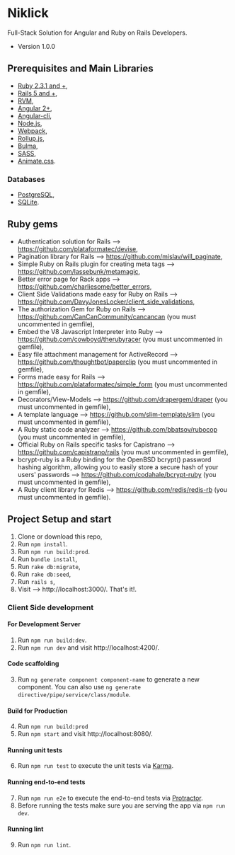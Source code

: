 # Niklick
Full-Stack Solution for Angular and Ruby on Rails Developers. 

* Version 1.0.0

## Prerequisites and Main Libraries
* [Ruby 2.3.1 and +](https://www.ruby-lang.org/en/downloads/),
* [Rails 5 and +](http://guides.rubyonrails.org/getting_started.html),
* [RVM](https://rvm.io/),
* [Angular 2+](https://angular.io/),
* [Angular-cli](https://github.com/angular/angular-cli),
* [Node.js](https://nodejs.org/en/),
* [Webpack](https://webpack.js.org/),
* [Rollup.js](https://rollupjs.org/),
* [Bulma](http://bulma.io/),
* [SASS](http://sass-lang.com/),
* [Animate.css](https://github.com/daneden/animate.css).

### Databases
* [PostgreSQL](https://www.postgresql.org/docs/),
* [SQLite](https://sqlite.org/).

## Ruby gems
* Authentication solution for Rails --> https://github.com/plataformatec/devise,
* Pagination library for Rails --> https://github.com/mislav/will_paginate,
* Simple Ruby on Rails plugin for creating meta tags --> https://github.com/lassebunk/metamagic,
* Better error page for Rack apps --> https://github.com/charliesome/better_errors,
* Client Side Validations made easy for Ruby on Rails --> https://github.com/DavyJonesLocker/client_side_validations,
* The authorization Gem for Ruby on Rails --> https://github.com/CanCanCommunity/cancancan (you must uncommented in gemfile),
* Embed the V8 Javascript Interpreter into Ruby --> https://github.com/cowboyd/therubyracer (you must uncommented in gemfile),
* Easy file attachment management for ActiveRecord --> https://github.com/thoughtbot/paperclip (you must uncommented in gemfile),
* Forms made easy for Rails --> https://github.com/plataformatec/simple_form (you must uncommented in gemfile),
* Decorators/View-Models --> https://github.com/drapergem/draper (you must uncommented in gemfile),
* A template language --> https://github.com/slim-template/slim (you must uncommented in gemfile),
* A Ruby static code analyzer --> https://github.com/bbatsov/rubocop (you must uncommented in gemfile),
* Official Ruby on Rails specific tasks for Capistrano --> https://github.com/capistrano/rails (you must uncommented in gemfile),  
* bcrypt-ruby is a Ruby binding for the OpenBSD bcrypt() password hashing algorithm, allowing you to easily store a secure hash of your users' passwords --> https://github.com/codahale/bcrypt-ruby (you must uncommented in gemfile),
* A Ruby client library for Redis --> https://github.com/redis/redis-rb (you must uncommented in gemfile).

## Project Setup and start
1. Clone or download this repo,
2. Run `npm install`.
3. Run `npm run build:prod`.
4. Run `bundle install`,
5. Run `rake db:migrate`,
6. Run `rake db:seed`,
7. Run `rails s`, 
8. Visit --> http://localhost:3000/. That's it!.

### Client Side development

#### For Development Server
1. Run `npm run build:dev`.
2. Run `npm run dev` and visit http://localhost:4200/.

#### Code scaffolding
3. Run `ng generate component component-name` to generate a new component. You can also use `ng generate directive/pipe/service/class/module`.

#### Build for Production
4. Run `npm run build:prod`
5. Run `npm start` and visit http://localhost:8080/.

#### Running unit tests
6. Run `npm run test` to execute the unit tests via [Karma](https://karma-runner.github.io).

#### Running end-to-end tests
7. Run `npm run e2e` to execute the end-to-end tests via [Protractor](http://www.protractortest.org/).
8. Before running the tests make sure you are serving the app via `npm run dev`.

#### Running lint
9. Run `npm run lint`.